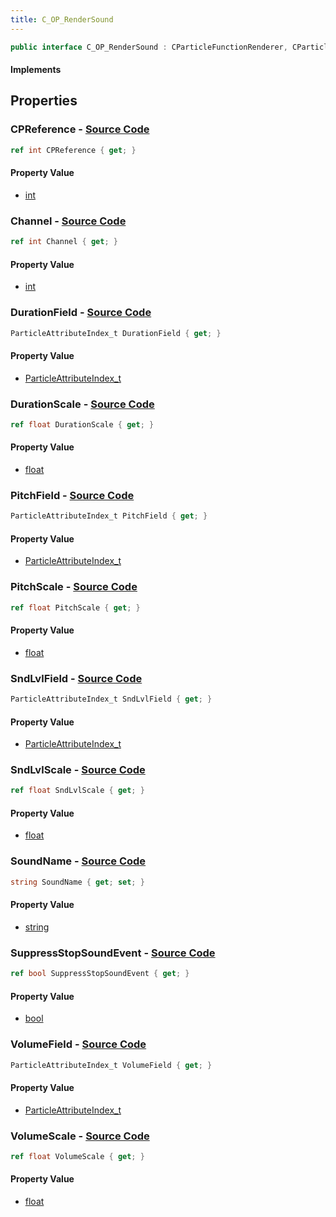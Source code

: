 ```yaml
---
title: C_OP_RenderSound
---
```


```csharp
public interface C_OP_RenderSound : CParticleFunctionRenderer, CParticleFunction, ISchemaClass<CParticleFunction>, ISchemaClass<CParticleFunctionRenderer>, ISchemaClass<C_OP_RenderSound>, ISchemaField, ISchemaClass, INativeHandle
```

#### Implements

## Properties

### **CPReference** - [Source Code](https://github.com/swiftly-solution/swiftlys2/blob/main/managed/src/SwiftlyS2.Generated/Schemas/Interfaces/C_OP_RenderSound.cs#L34)

```csharp
ref int CPReference { get; }
```

#### Property Value

- [int](https://learn.microsoft.com/dotnet/api/system.int32)

### **Channel** - [Source Code](https://github.com/swiftly-solution/swiftlys2/blob/main/managed/src/SwiftlyS2.Generated/Schemas/Interfaces/C_OP_RenderSound.cs#L32)

```csharp
ref int Channel { get; }
```

#### Property Value

- [int](https://learn.microsoft.com/dotnet/api/system.int32)

### **DurationField** - [Source Code](https://github.com/swiftly-solution/swiftlys2/blob/main/managed/src/SwiftlyS2.Generated/Schemas/Interfaces/C_OP_RenderSound.cs#L26)

```csharp
ParticleAttributeIndex_t DurationField { get; }
```

#### Property Value

- [ParticleAttributeIndex_t](/docs/api/shared/schemadefinitions/particleattributeindex_t)

### **DurationScale** - [Source Code](https://github.com/swiftly-solution/swiftlys2/blob/main/managed/src/SwiftlyS2.Generated/Schemas/Interfaces/C_OP_RenderSound.cs#L16)

```csharp
ref float DurationScale { get; }
```

#### Property Value

- [float](https://learn.microsoft.com/dotnet/api/system.single)

### **PitchField** - [Source Code](https://github.com/swiftly-solution/swiftlys2/blob/main/managed/src/SwiftlyS2.Generated/Schemas/Interfaces/C_OP_RenderSound.cs#L28)

```csharp
ParticleAttributeIndex_t PitchField { get; }
```

#### Property Value

- [ParticleAttributeIndex_t](/docs/api/shared/schemadefinitions/particleattributeindex_t)

### **PitchScale** - [Source Code](https://github.com/swiftly-solution/swiftlys2/blob/main/managed/src/SwiftlyS2.Generated/Schemas/Interfaces/C_OP_RenderSound.cs#L20)

```csharp
ref float PitchScale { get; }
```

#### Property Value

- [float](https://learn.microsoft.com/dotnet/api/system.single)

### **SndLvlField** - [Source Code](https://github.com/swiftly-solution/swiftlys2/blob/main/managed/src/SwiftlyS2.Generated/Schemas/Interfaces/C_OP_RenderSound.cs#L24)

```csharp
ParticleAttributeIndex_t SndLvlField { get; }
```

#### Property Value

- [ParticleAttributeIndex_t](/docs/api/shared/schemadefinitions/particleattributeindex_t)

### **SndLvlScale** - [Source Code](https://github.com/swiftly-solution/swiftlys2/blob/main/managed/src/SwiftlyS2.Generated/Schemas/Interfaces/C_OP_RenderSound.cs#L18)

```csharp
ref float SndLvlScale { get; }
```

#### Property Value

- [float](https://learn.microsoft.com/dotnet/api/system.single)

### **SoundName** - [Source Code](https://github.com/swiftly-solution/swiftlys2/blob/main/managed/src/SwiftlyS2.Generated/Schemas/Interfaces/C_OP_RenderSound.cs#L36)

```csharp
string SoundName { get; set; }
```

#### Property Value

- [string](https://learn.microsoft.com/dotnet/api/system.string)

### **SuppressStopSoundEvent** - [Source Code](https://github.com/swiftly-solution/swiftlys2/blob/main/managed/src/SwiftlyS2.Generated/Schemas/Interfaces/C_OP_RenderSound.cs#L38)

```csharp
ref bool SuppressStopSoundEvent { get; }
```

#### Property Value

- [bool](https://learn.microsoft.com/dotnet/api/system.boolean)

### **VolumeField** - [Source Code](https://github.com/swiftly-solution/swiftlys2/blob/main/managed/src/SwiftlyS2.Generated/Schemas/Interfaces/C_OP_RenderSound.cs#L30)

```csharp
ParticleAttributeIndex_t VolumeField { get; }
```

#### Property Value

- [ParticleAttributeIndex_t](/docs/api/shared/schemadefinitions/particleattributeindex_t)

### **VolumeScale** - [Source Code](https://github.com/swiftly-solution/swiftlys2/blob/main/managed/src/SwiftlyS2.Generated/Schemas/Interfaces/C_OP_RenderSound.cs#L22)

```csharp
ref float VolumeScale { get; }
```

#### Property Value

- [float](https://learn.microsoft.com/dotnet/api/system.single)

